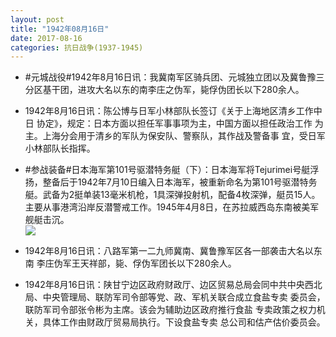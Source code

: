 ```yaml
---
layout: post
title: "1942年08月16日"
date: 2017-08-16
categories: 抗日战争(1937-1945)
---
```


<meta name="referrer" content="no-referrer" />

- #元城战役#1942年8月16日讯：我冀南军区骑兵团、元城独立团以及冀鲁豫三分区基干团，进攻大名以东的南李庄之伪军，毙俘伪团长以下280余人。 

- 1942年8月16日讯：陈公博与日军小林部队长签订《关于上海地区清乡工作中日 协定》，规定：日本方面以担任军事事项为主，中国方面以担任政治工作 为主。上海分会用于清乡的军队为保安队、警察队，其作战及警备事 宜，受日军小林部队长指挥。 

- #参战装备#日本海军第101号驱潜特务艇（下）：日本海军将Tejurimei号艇浮扬，整备后于1942年7月10日编入日本海军，被重新命名为第101号驱潜特务艇。武备为2挺单装13毫米机枪，1具深弹投射机，配备4枚深弹，艇员15人。主要从事港湾沿岸反潜警戒工作。1945年4月8日，在苏拉威西岛东南被美军舰艇击沉。 <br/><img src="https://wx2.sinaimg.cn/large/aca367d8ly1filc2g5l5ej20go0b4dge.jpg" />

- 1942年8月16日讯：八路军第一二九师冀南、冀鲁豫军区各一部袭击大名以东南 李庄伪军王天祥部，毙、俘伪军团长以下280余人。 

- 1942年8月16日讯：陕甘宁边区政府财政厅、边区贸易总局会同中共中央西北局、中央管理局、联防军司令部等党、政、军机关联合成立食盐专卖 委员会，联防军司令部张令彬为主席。该会为辅助边区政府推行食盐 专卖政策之权力机关，具体工作由财政厅贸易局执行。下设食盐专卖 总公司和估产估价委员会。 

